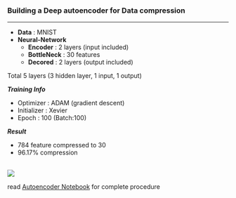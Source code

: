 ### Building a Deep autoencoder for Data compression
***
* **Data** : MNIST  
* **Neural-Network**
  * **Encoder** : 2 layers (input included)
  * **BottleNeck** : 30 features
  * **Decored** : 2 layers (output included)

Total 5 layers (3 hidden layer, 1 input, 1 output)

***Training Info***
  * Optimizer : ADAM (gradient descent)
  * Initializer : Xevier
  * Epoch : 100 (Batch:100)

***Result***
* 784 feature compressed to 30
* 96.17% compression
<br>
<img src='https://i.ibb.co/pJXLCZb/download.png'>
<br>

read [Autoencoder Notebook](https://github.com/ashish-2005/Autoencoder/blob/master/Autoencoder.ipynb) for complete procedure
